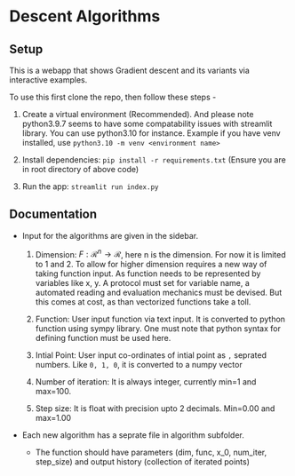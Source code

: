 # Descent Algorithms

## Setup 

This is a webapp that shows Gradient descent and its variants via interactive examples.

To use this first clone the repo, then follow these steps -

1. Create a virtual environment (Recommended). And please note python3.9.7 seems to have some compatability issues with streamlit library. You can use python3.10 for instance. Example if you have venv installed, use `python3.10 -m venv <environment name>`

2. Install dependencies: `pip install -r requirements.txt` (Ensure you are in root directory of above code)

3. Run the app: `streamlit run index.py` 

## Documentation

- Input for the algorithms are given in the sidebar.

    1. Dimension: $F: \mathcal{R}^n \rightarrow \mathcal{R}$, here n is the dimension. For now it is limited to 1 and 2. To allow for higher dimension requires a new way of taking function input. As function needs to be represented by variables like x, y. A protocol must set for variable name, a automated reading and evaluation mechanics must be devised. But this comes at cost, as than vectorized functions take a toll.

    2. Function: User input function via text input. It is converted to python function using sympy library. One must note that python syntax for defining function must be used here.

    3. Intial Point: User input co-ordinates of intial point as `,` seprated numbers. Like `0, 1, 0`, it is converted to a numpy vector

    4. Number of iteration: It is always integer, currently min=1 and max=100.

    5. Step size: It is float with precision upto 2 decimals. Min=0.00 and max=1.00

- Each new algorithm has a seprate file in algorithm subfolder.

    - The function should have parameters (dim, func, x_0, num_iter, step_size) and output history (collection of iterated points)
